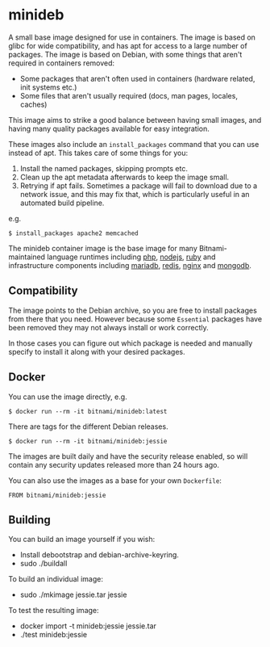 minideb
=======

A small base image designed for use in containers. The image
is based on glibc for wide compatibility, and has apt for
access to a large number of packages. The image is based
on Debian, with some things that aren't required in containers
removed:

  * Some packages that aren't often used in containers
    (hardware related, init systems etc.)
  * Some files that aren't usually required (docs, man pages,
    locales, caches)

This image aims to strike a good balance between having
small images, and having many quality packages available
for easy integration.

These images also include an `install_packages` command
that you can use instead of apt. This takes care of some things
for you:

  1. Install the named packages, skipping prompts etc.
  2. Clean up the apt metadata afterwards to keep the image small.
  3. Retrying if apt fails. Sometimes a package will fail to download
     due to a network issue, and this may fix that, which is
     particularly useful in an automated build pipeline.

e.g.

    $ install_packages apache2 memcached

The minideb container image is the base image for many Bitnami-maintained
language runtimes including 
[php](https://github.com/bitnami/bitnami-docker-php-fpm), 
[nodejs](https://github.com/bitnami/bitnami-docker-node), 
[ruby](https://github.com/bitnami/bitnami-docker-ruby) 
and infrastructure components
including [mariadb](https://github.com/bitnami/bitnami-docker-mariadb), 
[redis](https://github.com/bitnami/bitnami-docker-redis), 
[nginx](https://github.com/bitnami/bitnami-docker-nginx) and 
[mongodb](https://github.com/bitnami/bitnami-docker-mongodb). 

Compatibility
-------------

The image points to the Debian archive, so you are free to
install packages from there that you need. However because
some `Essential` packages have been removed they may not
always install or work correctly.

In those cases you can figure out which package is needed
and manually specify to install it along with your desired
packages.

Docker
------

You can use the image directly, e.g.

    $ docker run --rm -it bitnami/minideb:latest

There are tags for the different Debian releases.

    $ docker run --rm -it bitnami/minideb:jessie

The images are built daily and have the security release enabled,
so will contain any security updates released more than 24 hours
ago.

You can also use the images as a base for your own `Dockerfile`:

    FROM bitnami/minideb:jessie

Building
--------

You can build an image yourself if you wish:

- Install debootstrap and debian-archive-keyring.
- sudo ./buildall

To build an individual image:

- sudo ./mkimage jessie.tar jessie

To test the resulting image:

- docker import -t minideb:jessie jessie.tar
- ./test minideb:jessie

